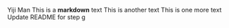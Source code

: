 Yiji Man
This is a **markdown** text
This is another text
This is one more text
Update README for step g
